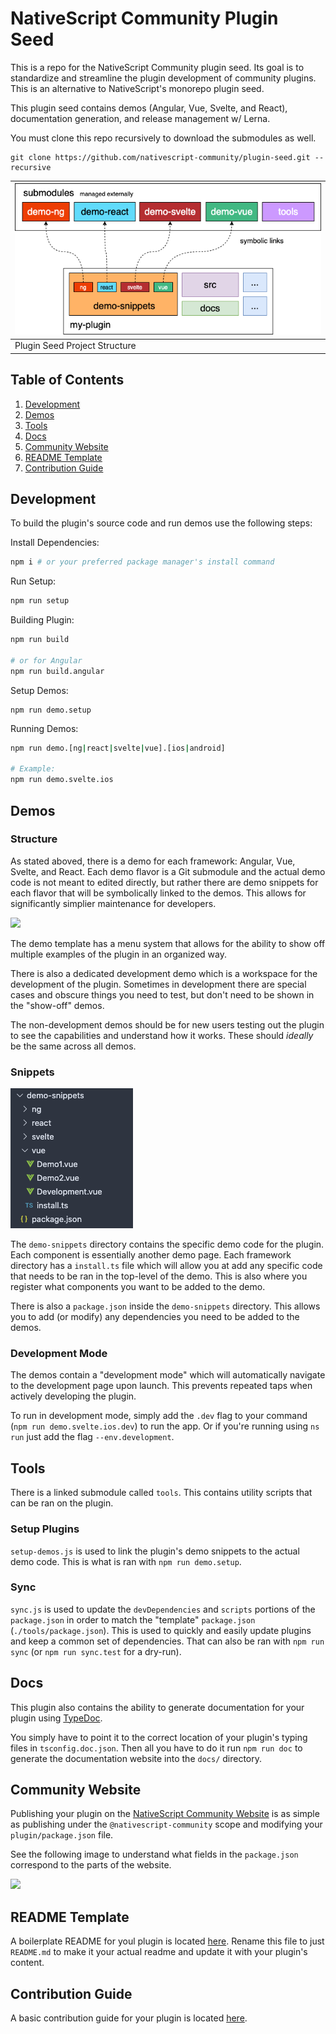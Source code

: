 # NativeScript Community Plugin Seed

This is a repo for the NativeScript Community plugin seed. Its goal is to standardize and streamline the plugin development of community plugins. This is an alternative to NativeScript's monorepo plugin seed. 

This plugin seed contains demos (Angular, Vue, Svelte, and React), documentation generation, and release management w/ Lerna.

You must clone this repo recursively to download the submodules as well.
```
git clone https://github.com/nativescript-community/plugin-seed.git --recursive
```

| <img src="images/plugin-seed-diagram.png" /> |
| --- |
| Plugin Seed Project Structure |
## Table of Contents
1. [Development](#development)
2. [Demos](#demos)
3. [Tools](#tools)
4. [Docs](#docs)
5. [Community Website](#community-website)
6. [README Template](#readme-template)
7. [Contribution Guide](#contribution-guide)

## Development

To build the plugin's source code and run demos use the following steps:

Install Dependencies:
```bash
npm i # or your preferred package manager's install command
```

Run Setup:
```bash
npm run setup
```

Building Plugin:
```bash
npm run build

# or for Angular
npm run build.angular
```

Setup Demos:
```
npm run demo.setup
```

Running Demos:
```bash
npm run demo.[ng|react|svelte|vue].[ios|android]

# Example:
npm run demo.svelte.ios
```
## Demos

### Structure


As stated aboved, there is a demo for each framework: Angular, Vue, Svelte, and React. Each demo flavor is a Git submodule and the actual demo code is not meant to edited directly, but rather there are demo snippets for each flavor that will be symbolically linked to the demos. This allows for significantly simplier maintenance for developers.

<img src="https://i.imgur.com/anV3Pxq.png" height="500" />

The demo template has a menu system that allows for the ability to show off multiple examples of the plugin in an organized way. 

There is also a dedicated development demo which is a workspace for the development of the plugin. Sometimes in development there are special cases and obscure things you need to test, but don't need to be shown in the "show-off" demos. 

The non-development demos should be for new users testing out the plugin to see the capabilities and understand how it works. These should *ideally* be the same across all demos.

### Snippets

<img src="images/demo-snippets-structure.png" />

The `demo-snippets` directory contains the specific demo code for the plugin. Each component is essentially another demo page. Each framework directory has a `install.ts` file which will allow you at add any specific code that needs to be ran in the top-level of the demo. This is also where you register what components you want to be added to the demo.

There is also a `package.json` inside the `demo-snippets` directory. This allows you to add (or modify) any dependencies you need to be added to the demos.

### Development Mode

The demos contain a "development mode" which will automatically navigate to the development page upon launch. This prevents repeated taps when actively developing the plugin.

To run in development mode, simply add the `.dev`  flag to your command (`npm run demo.svelte.ios.dev`) to run the app. Or if you're running using `ns run` just add the flag `--env.development`.

## Tools

There is a linked submodule called `tools`. This contains utility scripts that can be ran on the plugin. 

### Setup Plugins
`setup-demos.js` is used to link the plugin's demo snippets to the actual demo code. This is what is ran with `npm run demo.setup`. 

### Sync
`sync.js` is used to update the `devDependencies` and `scripts` portions of the `package.json` in order to match the "template" `package.json` (`./tools/package.json`). This is used to quickly and easily update plugins and keep a common set of dependencies. That can also be ran with `npm run sync` (or `npm run sync.test` for a dry-run).

## Docs

This plugin also contains the ability to generate documentation for your plugin using [TypeDoc](https://typedoc.org/).

You simply have to point it to the correct location of your plugin's typing files in `tsconfig.doc.json`. Then all you have to do it run `npm run doc` to generate the documentation website into the `docs/` directory.

## Community Website

Publishing your plugin on the [NativeScript Community Website](https://nativescript-community.github.io/) is as simple as publishing under the `@nativescript-community` scope and modifying your `plugin/package.json` file. 

See the following image to understand what fields in the `package.json` correspond to the parts of the website.

<img src="https://i.imgur.com/b2VhI3y.png" />

## README Template

A boilerplate README for youl plugin is located [here](README_TEMPLATE.md). Rename this file to just `README.md` to make it your actual readme and update it with your plugin's content.

## Contribution Guide

A basic contribution guide for your plugin is located [here](CONTRIBUTING.md).